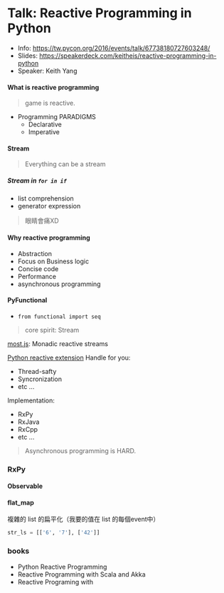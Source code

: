 # Talk: Reactive Programming in Python

- Info: https://tw.pycon.org/2016/events/talk/67738180727603248/
- Slides: https://speakerdeck.com/keitheis/reactive-programming-in-python
- Speaker: Keith Yang

#### What is reactive programming
>game is reactive.

- Programming PARADIGMS
	- Declarative
	- Imperative

#### Stream
> Everything can be a stream

##### Stream in `for in if`
* list comprehension
* generator expression

> 眼睛會痛XD

#### Why reactive programming
- Abstraction
- Focus on Business logic
- Concise code
- Performance
- asynchronous programming

#### PyFunctional
- `from functional import seq`
> core spirit: Stream

[most.js](https://github.com/cujojs/most): Monadic reactive streams

[Python reactive extension](https://github.com/ReactiveX/RxPY)
Handle for you: 
- Thread-safty
- Syncronization
- etc ...
 
Implementation:
- RxPy
- RxJava
- RxCpp
- etc ...

> Asynchronous programming is HARD.


### RxPy

#### Observable



#### flat_map

複雜的 list 的扁平化（我要的值在 list 的每個event中）

```python
str_ls = [['6', '7'], ['42']]
```

### books
* Python Reactive Programming
* Reactive Programming with Scala and Akka
* Reactive Programing with